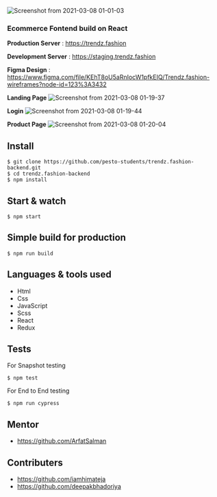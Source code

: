 ![Screenshot from 2021-03-08 01-01-03](https://user-images.githubusercontent.com/48173231/110252183-2eb95d80-7faa-11eb-8be8-c8eae8ed82c3.png)

### Ecommerce Fontend build on React

**Production Server** : https://trendz.fashion

**Development Server** : https://staging.trendz.fashion

**Figma Design** : https://www.figma.com/file/KEhT8oU5aRnIocW1pfkEIQ/Trendz.fashion-wireframes?node-id=123%3A3432

**Landing Page**
![Screenshot from 2021-03-08 01-19-37](https://user-images.githubusercontent.com/48173231/110252667-8062e780-7fac-11eb-80b2-3257668ec2b1.png)

**Login**
![Screenshot from 2021-03-08 01-19-44](https://user-images.githubusercontent.com/48173231/110252663-7f31ba80-7fac-11eb-8b25-19dcd38d3f66.png)

**Product Page**
![Screenshot from 2021-03-08 01-20-04](https://user-images.githubusercontent.com/48173231/110252659-7c36ca00-7fac-11eb-8659-8a450b426a70.png)

## Install

    $ git clone https://github.com/pesto-students/trendz.fashion-backend.git
    $ cd trendz.fashion-backend
    $ npm install

## Start & watch

    $ npm start

## Simple build for production

    $ npm run build

## Languages & tools used

- Html
- Css
- JavaScript
- Scss
- React
- Redux

## Tests

For Snapshot testing

    $ npm test

For End to End testing

    $ npm run cypress

## Mentor

- https://github.com/ArfatSalman

## Contributers

- https://github.com/iamhimateja
- https://github.com/deepakbhadoriya
